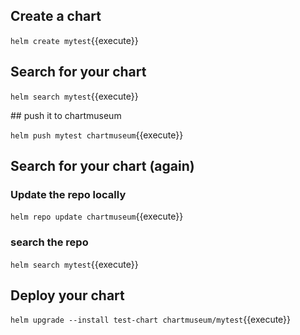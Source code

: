 ## Create a chart

`helm create mytest`{{execute}}

## Search for your chart

`helm search mytest`{{execute}}

## push it to chartmuseum

`helm push mytest chartmuseum`{{execute}}

## Search for your chart (again)

### Update the repo locally
`helm repo update chartmuseum`{{execute}}
### search the repo
`helm search mytest`{{execute}}

## Deploy your chart

`helm upgrade --install test-chart chartmuseum/mytest`{{execute}}